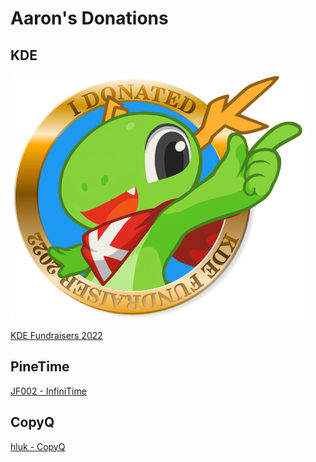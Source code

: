 # Aaron's Donations

## KDE

![KDE 2022 Badge](images/donations/badge_konqi.png)

[KDE Fundraisers 2022](https://kde.org/fundraisers/yearend2022/)

## PineTime

[JF002 - InfiniTime](https://github.com/InfiniTimeOrg/InfiniTime)

## CopyQ

[hluk - CopyQ](https://github.com/hluk/CopyQ)
